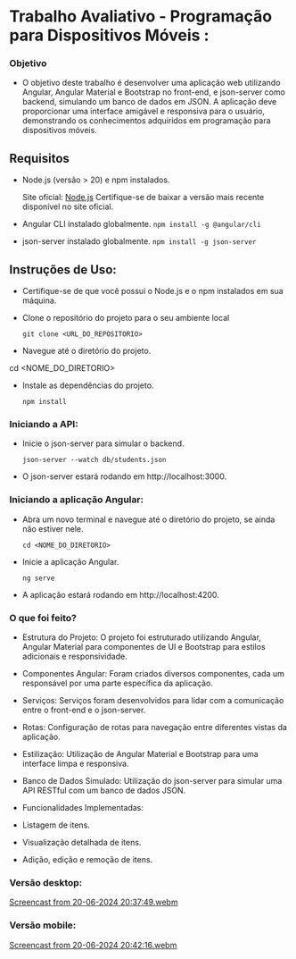 # Trabalho Avaliativo - Programação para Dispositivos Móveis :

### Objetivo

-   O objetivo deste trabalho é desenvolver uma aplicação web utilizando Angular, Angular Material e Bootstrap no front-end, e json-server como backend, simulando um banco de dados em JSON. A aplicação deve proporcionar uma interface amigável e responsiva para o usuário, demonstrando os conhecimentos adquiridos em programação para dispositivos móveis.

## Requisitos

-   Node.js (versão > 20) e npm instalados.

    Site oficial: <a href="https://nodejs.org/pt">Node.js</a>
    Certifique-se de baixar a versão mais recente disponível no site oficial.

-   Angular CLI instalado globalmente.
    `npm install -g @angular/cli`

-   json-server instalado globalmente.
    `npm install -g json-server`

## Instruções de Uso:

-   Certifique-se de que você possui o Node.js e o npm instalados em sua máquina.
-   Clone o repositório do projeto para o seu ambiente local

    `git clone <URL_DO_REPOSITORIO> `

-   Navegue até o diretório do projeto.

cd <NOME_DO_DIRETORIO>

-   Instale as dependências do projeto.

    `npm install`

### Iniciando a API:

-   Inicie o json-server para simular o backend.

    `json-server --watch db/students.json`

-   O json-server estará rodando em http://localhost:3000.

### Iniciando a aplicação Angular:

-   Abra um novo terminal e navegue até o diretório do projeto, se ainda não estiver nele.

    `cd <NOME_DO_DIRETORIO>`

-   Inicie a aplicação Angular.

    `ng serve`

-   A aplicação estará rodando em http://localhost:4200.

### O que foi feito?

-   Estrutura do Projeto: O projeto foi estruturado utilizando Angular, Angular Material para componentes de UI e Bootstrap para estilos adicionais e responsividade.
-   Componentes Angular: Foram criados diversos componentes, cada um responsável por uma parte específica da aplicação.
-   Serviços: Serviços foram desenvolvidos para lidar com a comunicação entre o front-end e o json-server.
-   Rotas: Configuração de rotas para navegação entre diferentes vistas da aplicação.
-   Estilização: Utilização de Angular Material e Bootstrap para uma interface limpa e responsiva.

-   Banco de Dados Simulado: Utilização do json-server para simular uma API RESTful com um banco de dados JSON.

-   Funcionalidades Implementadas:
-   Listagem de itens.
-   Visualização detalhada de itens.
-   Adição, edição e remoção de itens.

### Versão desktop:

[Screencast from 20-06-2024 20:37:49.webm](https://github.com/beatrizsiqueiras/student-manager/assets/88863619/7a0a9937-168f-4704-b4b0-565773198f03)

### Versão mobile:

[Screencast from 20-06-2024 20:42:16.webm](https://github.com/beatrizsiqueiras/student-manager/assets/88863619/525d0418-df85-4f07-a21b-a60120e10681)

